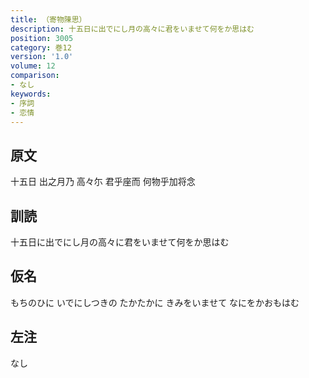 ```yaml
---
title: （寄物陳思）
description: 十五日に出でにし月の高々に君をいませて何をか思はむ
position: 3005
category: 巻12
version: '1.0'
volume: 12
comparison:
- なし
keywords:
- 序詞
- 恋情
---
```


## 原文

十五日 出之月乃 高々尓 君乎座而 何物乎加将念

## 訓読

十五日に出でにし月の高々に君をいませて何をか思はむ

## 仮名

もちのひに いでにしつきの たかたかに きみをいませて なにをかおもはむ

## 左注

なし
